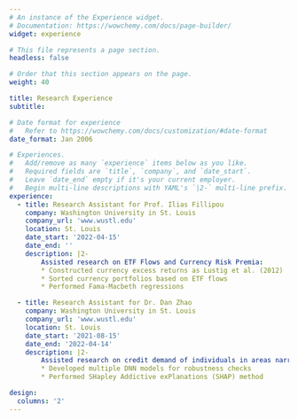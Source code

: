 ```yaml
---
# An instance of the Experience widget.
# Documentation: https://wowchemy.com/docs/page-builder/
widget: experience

# This file represents a page section.
headless: false

# Order that this section appears on the page.
weight: 40

title: Research Experience
subtitle:

# Date format for experience
#   Refer to https://wowchemy.com/docs/customization/#date-format
date_format: Jan 2006

# Experiences.
#   Add/remove as many `experience` items below as you like.
#   Required fields are `title`, `company`, and `date_start`.
#   Leave `date_end` empty if it's your current employer.
#   Begin multi-line descriptions with YAML's `|2-` multi-line prefix.
experience:
  - title: Research Assistant for Prof. Ilias Fillipou
    company: Washington University in St. Louis
    company_url: 'www.wustl.edu'
    location: St. Louis
    date_start: '2022-04-15'
    date_end: ''
    description: |2-
        Assisted research on ETF Flows and Currency Risk Premia:
        * Constructed currency excess returns as Lustig et al. (2012) 
        * Sorted currency portfolios based on ETF flows
        * Performed Fama-Macbeth regressions

  - title: Research Assistant for Dr. Dan Zhao
    company: Washington University in St. Louis
    company_url: 'www.wustl.edu'
    location: St. Louis
    date_start: '2021-08-15'
    date_end: '2022-04-14'
    description: |2-
        Assisted research on credit demand of individuals in areas narrowly missed by severe tornadoes:
        * Developed multiple DNN models for robustness checks
        * Performed SHapley Addictive exPlanations (SHAP) method

design:
  columns: '2'
---
```

